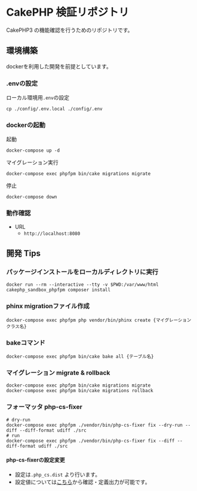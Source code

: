 # CakePHP 検証リポジトリ

CakePHP3 の機能確認を行うためのリポジトリです。

## 環境構築

dockerを利用した開発を前提としています。

### .envの設定

ローカル環境用`.env`の設定

    cp ./config/.env.local ./config/.env

### dockerの起動

起動

    docker-compose up -d

マイグレーション実行

    docker-compose exec phpfpm bin/cake migrations migrate

停止

    docker-compose down

### 動作確認

- URL
  - `http://localhost:8080`

## 開発 Tips

### パッケージインストールをローカルディレクトリに実行

    docker run --rm --interactive --tty -v $PWD:/var/www/html cakephp_sandbox_phpfpm composer install

### phinx migrationファイル作成

    docker-compose exec phpfpm php vendor/bin/phinx create {マイグレーションクラス名}

### bakeコマンド

    docker-compose exec phpfpm bin/cake bake all {テーブル名}

### マイグレーション migrate & rollback

    docker-compose exec phpfpm bin/cake migrations migrate
    docker-compose exec phpfpm bin/cake migrations rollback

### フォーマッタ php-cs-fixer

    # dry-run
    docker-compose exec phpfpm ./vendor/bin/php-cs-fixer fix --dry-run --diff --diff-format udiff ./src
    # run
    docker-compose exec phpfpm ./vendor/bin/php-cs-fixer fix --diff --diff-format udiff ./src

#### php-cs-fixerの設定変更

- 設定は`.php_cs.dist` より行います。
- 設定値については[こちら](https://mlocati.github.io/php-cs-fixer-configurator/#version:2.16|configurator)から確認・定義出力が可能です。
